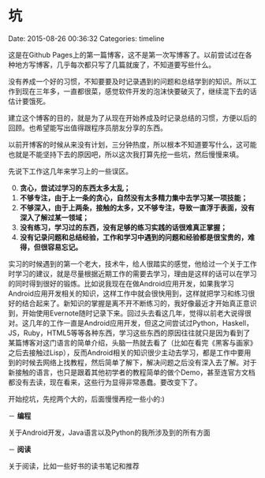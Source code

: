  坑
=========

Date: 2015-08-26 00:36:32
Categories: timeline

这是在Github Pages上的第一篇博客，这不是第一次写博客了。以前尝试过在各种地方写博客，几乎每次都只写了几篇就废了，不知道要写些什么。

没有养成一个好的习惯，不知要要及时记录遇到的问题和总结学到的知识。所以工作到现在三年多，一直都很菜，感觉软件开发的泡沫快要破灭了，继续混下去的话估计要饿死。

建立这个博客的目的，就是为了从现在开始养成及时记录总结的习惯，方便以后的回顾。也希望能写出值得跟程序员朋友分享的东西。

以前开博客的时候从来没有计划，三分钟热度，所以根本不知道要写什么，这可能也就是不能坚持下去的原因吧，所以这次我打算先挖一些坑，然后慢慢来填。

先说下工作这几年来学习上的一些误区。

0. **贪心，尝试过学习的东西太多太乱；**
1. **不够专注，由于上一条的贪心，自然没有太多精力集中去学习某一项技能；**
2. **不够深入，由于上两条，接触的太多，又不够专注，导致一直浮于表面，没有深入了解过某一领域；**
3. **没有练习，学习过的东西，没有足够的练习实践的话很难真正掌握；**
4. **没有记录问题和总结经验，工作和学习中遇到的问题和经验都是很宝贵的，难得，但很容易忘记。**


实习的时候遇到的第一个老大，技术牛，给人很踏实的感觉，他给过一个关于工作时学习的建议，就是尽量根据近期工作的需要去学习，理由是这样的话可以在学习的同时得到很好的锻炼。比如说我现在在做Android应用开发，如果我学习Android应用开发相关的知识，这样工作中就会很快用到，这样就把学习和练习很好的结合起来了。新知识的掌握是离不开不断练习的，我好像最近才开始真正意识到，开始使用Evernote随时记录下来。回过头去看这几年，觉得以前老大说得很对。这几年的工作一直是Android应用开发，但这之间尝试过Python，Haskell，JS，Ruby，HTML5等等各种东西，学习这些东西的原因往往就只是因为看到了某篇博客对这门语言的简单介绍，头脑一热就去看了（比如在看完《黑客与画家》之后去接触过Lisp），反而Android相关的知识很少主动去学习，都是工作中要用到的时候去网络上找教程，然后简单了解下，解决问题之后没有深入去了解。对于新接触的语言，也只是跟着其他初学者的教程简单的做个Demo，甚至连官方文档都没有去读，现在看来，这些行为显得非常愚蠢。要改变下了。

开始挖坑，先挖两个大的，后面慢慢再挖一些小的:)

－ **编程**

关于Android开发，Java语言以及Python的我所涉及到的所有方面

－ **阅读**

关于阅读，比如一些好书的读书笔记和推荐
